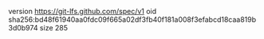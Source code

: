 version https://git-lfs.github.com/spec/v1
oid sha256:bd48f61940aa0fdc09f665a02df3fb40f181a008f3efabcd18caa819b3d0b974
size 285
